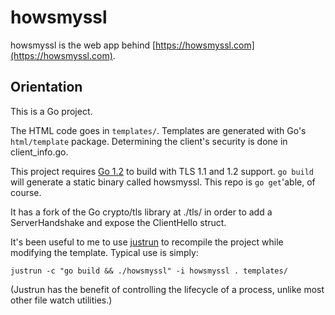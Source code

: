 howsmyssl
=========

howsmyssl is the web app behind [https://howsmyssl.com](https://howsmyssl.com).

Orientation
--------
This is a Go project.

The HTML code goes in `templates/`. Templates are generated with Go's
`html/template` package. Determining the client's security is done in
client_info.go.

This project requires [Go 1.2][go1.2] to build with TLS 1.1 and 1.2
support. `go build` will generate a static binary called howsmyssl. This repo
is `go get`'able, of course.

It has a fork of the Go crypto/tls library at ./tls/ in order to add a
ServerHandshake and expose the ClientHello struct.

It's been useful to me to use [justrun][justrun] to recompile the project
while modifying the template. Typical use is simply:

    justrun -c "go build && ./howsmyssl" -i howsmyssl . templates/

(Justrun has the benefit of controlling the lifecycle of a process, unlike
most other file watch utilities.)

[go1.2]: http://golang.org/doc/go1.2
[justrun]: https://github.com/jmhodges/justrun
